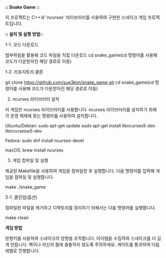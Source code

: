 **:: Snake Game ::**

이 프로젝트는 C++과 'ncurses' 라이브러리를 사용하여 구현한 스네이크 게임 프로젝트입니다.


**:: 설치 및 실행 방법::**

1-1. 코드 다운로드

첨부파일을 활용해 코드 파일을 직접 다운로드
cd snake_game(cd 명령어를 사용해 코드가 다운받아진 해당 경로로 이동)

1-2. 리포지토리 클론

git clone https://github.com/sue3kim/snake_game.git
cd snake_game(cd 명령어를 사용해 코드가 다운받아진 해당 경로로 이동)


2. ncurses 라이브러리 설치
   
이 게임은 ncurses 라이브러리를 사용합니다. ncurses 라이브러리를 설치하기 위해 각 운영 체제에 맞는 명령어를 사용하여 설치합니다.

Ubuntu/Debian:
sudo apt-get update
sudo apt-get install libncurses5-dev libncursesw5-dev

Fedora:
sudo dnf install ncurses-devel

macOS:
brew install ncurses


3. 게임 컴파일 및 실행

제공된 Makefile을 사용하여 게임을 컴파일한 후 실행합니다.
다음 명령어를 입력해 게임을 컴파일 및 실행합니다.
   
make
./snake_game

3-1. 클린업(옵션)

컴파일된 파일을 제거하고 디렉토리를 정리하기 위해서는 다음 명령어를 실행합니다.

make clean


**게임 방법**

방향키를 사용하여 스네이크의 방향을 조작합니다.
아이템을 수집하여 스네이크를 더 길게 만듭니다.
벽이나 자신의 몸에 충돌하지 않도록 주의하세요.
게이트를 통과하여 다음 레벨로 진행합니다.
